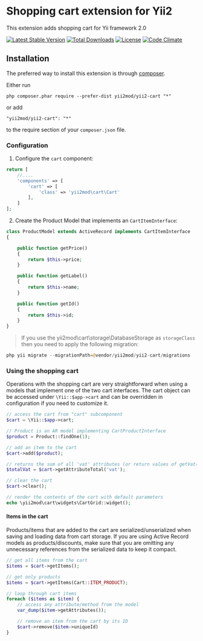 Shopping cart extension for Yii2
===============================

This extension adds shopping cart for Yii framework 2.0

[![Latest Stable Version](https://poser.pugx.org/yii2mod/yii2-cart/v/stable)](https://packagist.org/packages/yii2mod/yii2-cart) [![Total Downloads](https://poser.pugx.org/yii2mod/yii2-cart/downloads)](https://packagist.org/packages/yii2mod/yii2-cart) [![License](https://poser.pugx.org/yii2mod/yii2-cart/license)](https://packagist.org/packages/yii2mod/yii2-cart)
[![Code Climate](https://codeclimate.com/github/yii2mod/yii2-cart/badges/gpa.svg)](https://codeclimate.com/github/yii2mod/yii2-cart)

Installation
------------

The preferred way to install this extension is through [composer](http://getcomposer.org/download/).

Either run

```
php composer.phar require --prefer-dist yii2mod/yii2-cart "*"
```

or add

```
"yii2mod/yii2-cart": "*"
```

to the require section of your `composer.json` file.

### Configuration

1) Configure the ```cart``` component:
```php
return [
    //....
    'components' => [
        'cart' => [
            'class' => 'yii2mod\cart\Cart'
        ],
    ]
];
```
2) Create the Product Model that implements an `CartItemInterface`:
```php
class ProductModel extends ActiveRecord implements CartItemInterface
{

    public function getPrice()
    {
        return $this->price;
    }

    public function getLabel()
    {
        return $this->name;
    }

    public function getId()
    {
        return $this->id;
    }
}
```

> If you use the yii2mod\cart\storage\DatabaseStorage as ```storageClass``` then you need to apply the following migration:
```php
php yii migrate --migrationPath=@vendor/yii2mod/yii2-cart/migrations
```

### Using the shopping cart
Operations with the shopping cart are very straightforward when using a models that implement one of the two cart interfaces.
The cart object can be accessed under `\Yii::$app->cart` and can be overridden in configuration if you need to customize it.
```php
// access the cart from "cart" subcomponent
$cart = \Yii::$app->cart;

// Product is an AR model implementing CartProductInterface
$product = Product::findOne(1);

// add an item to the cart
$cart->add($product);

// returns the sum of all 'vat' attributes (or return values of getVat()) from all models in the cart.
$totalVat = $cart->getAttributeTotal('vat');

// clear the cart
$cart->clear();

// render the contents of the cart with default parameters
echo \yii2mod\cart\widgets\CartGrid::widget();
```

#### Items in the cart
Products/items that are added to the cart are serialized/unserialized when saving and loading data from cart storage.
If you are using Active Record models as products/discounts, make sure that you are omitting any unnecessary references from
the serialized data to keep it compact.

```php
// get all items from the cart
$items = $cart->getItems();

// get only products
$items = $cart->getItems(Cart::ITEM_PRODUCT);

// loop through cart items
foreach ($items as $item) {
	// access any attribute/method from the model
	var_dump($item->getAttributes());

	// remove an item from the cart by its ID
	$cart->remove($item->uniqueId)
}
```


